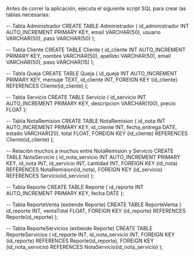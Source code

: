 Antes de correr la aplicación, ejecuta el siguiente script SQL para crear las tablas necesarias:

-- Tabla Administrador
CREATE TABLE Administrador (
	id_administrador INT AUTO_INCREMENT PRIMARY KEY,
    email VARCHAR(50),
    usuario VARCHAR(50),
    pass VARCHAR(50)
);

-- Tabla Cliente
CREATE TABLE Cliente (
    id_cliente INT AUTO_INCREMENT PRIMARY KEY,
    nombre VARCHAR(50),
    apellido VARCHAR(50),
    email VARCHAR(50),
    pass VARCHAR(15)
);

-- Tabla Queja
CREATE TABLE Queja (
    id_queja INT AUTO_INCREMENT PRIMARY KEY,
    mensaje TEXT,
    id_cliente INT,
    FOREIGN KEY (id_cliente) REFERENCES Cliente(id_cliente)
);

-- Tabla Servicio
CREATE TABLE Servicio (
    id_servicio INT AUTO_INCREMENT PRIMARY KEY,
    descripcion VARCHAR(100),
    precio FLOAT
);

-- Tabla NotaRemision
CREATE TABLE NotaRemision (
    id_nota INT AUTO_INCREMENT PRIMARY KEY,
    id_cliente INT,
    fecha_entrega DATE,
    estado VARCHAR(20),
    total FLOAT,
    FOREIGN KEY (id_cliente) REFERENCES Cliente(id_cliente)
);

-- Relación muchos a muchos entre NotaRemision y Servicio
CREATE TABLE NotaServicio (
    id_nota_servicio INT AUTO_INCREMENT PRIMARY KEY,
    id_nota INT,
    id_servicio INT,
    cantidad INT,
    FOREIGN KEY (id_nota) REFERENCES NotaRemision(id_nota),
    FOREIGN KEY (id_servicio) REFERENCES Servicio(id_servicio)
);

-- Tabla Reporte
CREATE TABLE Reporte (
    id_reporte INT AUTO_INCREMENT PRIMARY KEY,
    fecha DATE
);

-- Tabla ReporteVenta (extiende Reporte)
CREATE TABLE ReporteVenta (
    id_reporte INT,
    ventaTotal FLOAT,
    FOREIGN KEY (id_reporte) REFERENCES Reporte(id_reporte)
);

-- Tabla ReporteServicios (extiende Reporte)
CREATE TABLE ReporteServicios (
    id_reporte INT,
    id_nota_servicio INT,
    FOREIGN KEY (id_reporte) REFERENCES Reporte(id_reporte),
    FOREIGN KEY (id_nota_servicio) REFERENCES NotaServicio(id_nota_servicio)
);

